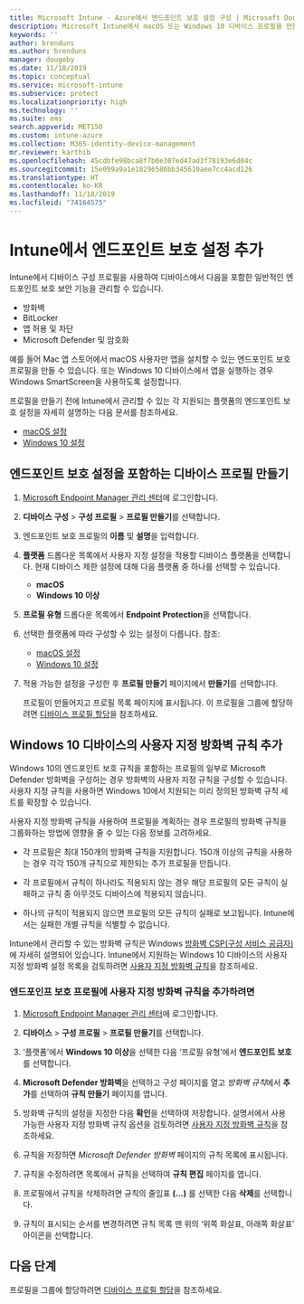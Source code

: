 ```yaml
---
title: Microsoft Intune - Azure에서 엔드포인트 보호 설정 구성 | Microsoft Docs
description: Microsoft Intune에서 macOS 또는 Windows 10 디바이스 프로필을 만들 경우 엔드포인트 보호 설정을 만듭니다.
keywords: ''
author: brenduns
ms.author: brenduns
manager: dougeby
ms.date: 11/18/2019
ms.topic: conceptual
ms.service: microsoft-intune
ms.subservice: protect
ms.localizationpriority: high
ms.technology: ''
ms.suite: ems
search.appverid: MET150
ms.custom: intune-azure
ms.collection: M365-identity-device-management
mr.reviewer: karthib
ms.openlocfilehash: 45cdbfe98bca8f7b0e307ed47ad3f78193e6d04c
ms.sourcegitcommit: 15e099a9a1e18296580bb345610aee7cc4acd126
ms.translationtype: HT
ms.contentlocale: ko-KR
ms.lasthandoff: 11/18/2019
ms.locfileid: "74164575"
---
```

# <a name="add-endpoint-protection-settings-in-intune"></a>Intune에서 엔드포인트 보호 설정 추가

Intune에서 디바이스 구성 프로필을 사용하여 디바이스에서 다음을 포함한 일반적인 엔드포인트 보호 보안 기능을 관리할 수 있습니다.

- 방화벽
- BitLocker
- 앱 허용 및 차단
- Microsoft Defender 및 암호화

예를 들어 Mac 앱 스토어에서 macOS 사용자만 앱을 설치할 수 있는 엔드포인트 보호 프로필을 만들 수 있습니다. 또는 Windows 10 디바이스에서 앱을 실행하는 경우 Windows SmartScreen을 사용하도록 설정합니다.

프로필을 만들기 전에 Intune에서 관리할 수 있는 각 지원되는 플랫폼의 엔드포인트 보호 설정을 자세히 설명하는 다음 문서를 참조하세요.

- [macOS 설정](endpoint-protection-macos.md)
- [Windows 10 설정](endpoint-protection-windows-10.md)

## <a name="create-a-device-profile-containing-endpoint-protection-settings"></a>엔드포인트 보호 설정을 포함하는 디바이스 프로필 만들기

1. [Microsoft Endpoint Manager 관리 센터](https://go.microsoft.com/fwlink/?linkid=2109431)에 로그인합니다.

2. **디바이스 구성** > **구성 프로필** > **프로필 만들기**를 선택합니다.

3. 엔드포인트 보호 프로필의 **이름** 및 **설명**을 입력합니다.

4. **플랫폼** 드롭다운 목록에서 사용자 지정 설정을 적용할 디바이스 플랫폼을 선택합니다. 현재 디바이스 제한 설정에 대해 다음 플랫폼 중 하나를 선택할 수 있습니다.

   - **macOS**
   - **Windows 10 이상**

5. **프로필 유형** 드롭다운 목록에서 **Endpoint Protection**을 선택합니다.

6. 선택한 플랫폼에 따라 구성할 수 있는 설정이 다릅니다. 참조:

   - [macOS 설정](endpoint-protection-macos.md)
   - [Windows 10 설정](endpoint-protection-windows-10.md)

7. 적용 가능한 설정을 구성한 후 **프로필 만들기** 페이지에서 **만들기**를 선택합니다.

   프로필이 만들어지고 프로필 목록 페이지에 표시됩니다. 이 프로필을 그룹에 할당하려면 [디바이스 프로필 할당](../configuration/device-profile-assign.md)을 참조하세요.

## <a name="add-custom-firewall-rules-for-windows-10-devices"></a>Windows 10 디바이스의 사용자 지정 방화벽 규칙 추가

Windows 10의 엔드포인트 보호 규칙을 포함하는 프로필의 일부로 Microsoft Defender 방화벽을 구성하는 경우 방화벽의 사용자 지정 규칙을 구성할 수 있습니다. 사용자 지정 규칙을 사용하면 Windows 10에서 지원되는 미리 정의된 방화벽 규칙 세트를 확장할 수 있습니다.

사용자 지정 방화벽 규칙을 사용하여 프로필을 계획하는 경우 프로필의 방화벽 규칙을 그룹화하는 방법에 영향을 줄 수 있는 다음 정보를 고려하세요.

- 각 프로필은 최대 150개의 방화벽 규칙을 지원합니다. 150개 이상의 규칙을 사용하는 경우 각각 150개 규칙으로 제한되는 추가 프로필을 만듭니다.

- 각 프로필에서 규칙이 하나라도 적용되지 않는 경우 해당 프로필의 모든 규칙이 실패하고 규칙 중 아무것도 디바이스에 적용되지 않습니다.

- 하나의 규칙이 적용되지 않으면 프로필의 모든 규칙이 실패로 보고됩니다. Intune에서는 실패한 개별 규칙을 식별할 수 없습니다.  

Intune에서 관리할 수 있는 방화벽 규칙은 Windows [방화벽 CSP(구성 서비스 공급자)]( https://docs.microsoft.com/windows/client-management/mdm/firewall-csp)에 자세히 설명되어 있습니다. Intune에서 지원하는 Windows 10 디바이스의 사용자 지정 방화벽 설정 목록을 검토하려면 [사용자 지정 방화벽 규칙](endpoint-protection-windows-10.md#firewall-rules)을 참조하세요.

### <a name="to-add-custom-firewall-rules-to-an-endpoint-protection-profile"></a>엔드포인프 보호 프로필에 사용자 지정 방화벽 규칙을 추가하려면

1. [Microsoft Endpoint Manager 관리 센터](https://go.microsoft.com/fwlink/?linkid=2109431)에 로그인합니다.

2. **디바이스** > **구성 프로필** > **프로필 만들기**를 선택합니다.

3. ‘플랫폼’에서 **Windows 10 이상**을 선택한 다음 ‘프로필 유형’에서 **엔드포인트 보호**를 선택합니다.  

4. **Microsoft Defender 방화벽**을 선택하고 구성 페이지를 열고 *방화벽 규칙*에서 **추가**를 선택하여 **규칙 만들기** 페이지를 엽니다.

5. 방화벽 규칙의 설정을 지정한 다음 **확인**을 선택하여 저장합니다. 설명서에서 사용 가능한 사용자 지정 방화벽 규칙 옵션을 검토하려면 [사용자 지정 방화벽 규칙](endpoint-protection-windows-10.md#firewall-rules)을 참조하세요.

6. 규칙을 저장하면 *Microsoft Defender 방화벽* 페이지의 규칙 목록에 표시됩니다.

7. 규칙을 수정하려면 목록에서 규칙을 선택하여 **규칙 편집** 페이지를 엽니다.

8. 프로필에서 규칙을 삭제하려면 규칙의 줄임표 **(…)** 를 선택한 다음 **삭제**를 선택합니다.

9. 규칙이 표시되는 순서를 변경하려면 규칙 목록 맨 위의 ‘위쪽 화살표, 아래쪽 화살표’ 아이콘을 선택합니다. 

## <a name="next-steps"></a>다음 단계

프로필을 그룹에 할당하려면 [디바이스 프로필 할당](../configuration/device-profile-assign.md)을 참조하세요.
